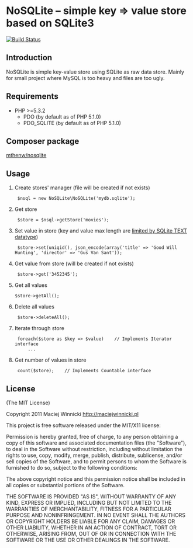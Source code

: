 # NoSQLite – simple key => value store based on SQLite3

[![Build Status](https://secure.travis-ci.org/mthenw/nosqlite.php.png)](https://secure.travis-ci.org/mthenw/nosqlite.php)

## Introduction

NoSQLite is simple key-value store using SQLite as raw data store. Mainly for small project where MySQL is too heavy and files are too ugly.

## Requirements

- PHP >=5.3.2
    - PDO (by default as of PHP 5.1.0)
    - PDO_SQLITE (by default as of PHP 5.1.0)

## Composer package

[mthenw/nosqlite](http://packagist.org/packages/mthenw/nosqlite)

## Usage

1. Create stores' manager (file will be created if not exists)

        $nsql = new NoSQLite\NoSQLite('mydb.sqlite');

2. Get store

        $store = $nsql->getStore('movies');

3. Set value in store (key and value max length are [limited by SQLite TEXT datatype](http://sqlite.org/limits.html#max_length))

        $store->set(uniqid(), json_encode(array('title' => 'Good Will Hunting', 'director' => 'Gus Van Sant'));

4. Get value from store (will be created if not exists)

        $store->get('3452345');

5.  Get all values

        $store->getAll();

6. Delete all values

        $store->deleteAll();

7. Iterate through store

        foreach($store as $key => $value)    // Implements Iterator interface
            ...

8. Get number of values in store

        count($store);    // Implements Countable interface

## License

(The MIT License)

Copyright 2011 Maciej Winnicki http://maciejwinnicki.pl

This project is free software released under the MIT/X11 license:

Permission is hereby granted, free of charge, to any person obtaining a copy
of this software and associated documentation files (the "Software"), to deal
in the Software without restriction, including without limitation the rights
to use, copy, modify, merge, publish, distribute, sublicense, and/or sell
copies of the Software, and to permit persons to whom the Software is
furnished to do so, subject to the following conditions:

The above copyright notice and this permission notice shall be included in
all copies or substantial portions of the Software.

THE SOFTWARE IS PROVIDED "AS IS", WITHOUT WARRANTY OF ANY KIND, EXPRESS OR
IMPLIED, INCLUDING BUT NOT LIMITED TO THE WARRANTIES OF MERCHANTABILITY,
FITNESS FOR A PARTICULAR PURPOSE AND NONINFRINGEMENT. IN NO EVENT SHALL THE
AUTHORS OR COPYRIGHT HOLDERS BE LIABLE FOR ANY CLAIM, DAMAGES OR OTHER
LIABILITY, WHETHER IN AN ACTION OF CONTRACT, TORT OR OTHERWISE, ARISING FROM,
OUT OF OR IN CONNECTION WITH THE SOFTWARE OR THE USE OR OTHER DEALINGS IN
THE SOFTWARE.
